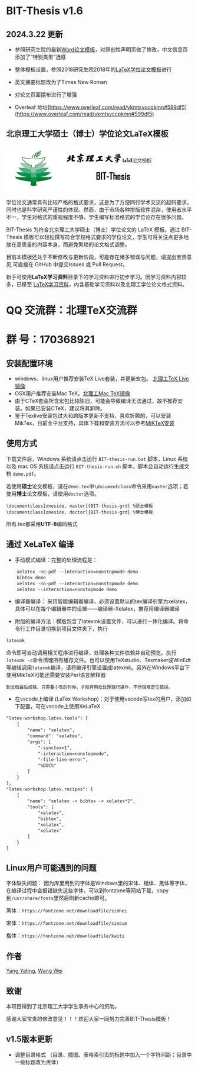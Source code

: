 
# BIT-Thesis v1.6

## 2024.3.22 更新

* 参照研究生院的最新[Word论文模板](https://grd.bit.edu.cn/xwgz/xwgz2/wjxz_xwgz/b119746.htm)，对原创性声明页做了修改，中文信息页添加了“特别类型”选框

* 整体模板设置，参照2018研究生院2018年的[LaTeX学位论文模板](https://grd.bit.edu.cn/xwgz/xwgz2/wjxz_xwgz/b117824.htm)进行

* 英文摘要标题改为了Times New Roman

* 对论文页面摆布进行了增强

* Overleaf 地址[https://www.overleaf.com/read/vkmtsvccpkmn#599df5](https://www.overleaf.com/read/vkmtsvccpkmn#599df5)

## 北京理工大学硕士（博士）学位论文LaTeX模板

![Beijing Institude of Technology](https://github.com/y-yating/image/raw/master/image-school/bit-thesis.png)

学位论文通常具有比较严格的格式要求，这是为了方便同行学术交流的起码要求，同时也是科学研究严谨性的体现。然而，由于市场各种排版软件混杂，使用者水平不一，学生对格式的重视程度不够，学生编写标准格式的学位论存在很多问题。

BIT-Thesis 为符合北京理工大学硕士（博士）学位论文的 LaTeX 模板。通过 BIT-Thesis 模板可以轻松撰写符合学校格式要求的学位论文，学生可将关注点更多地放在高质量的内容本身，而避免繁琐的论文格式调整。

目前本模板还处于不断修改与更新阶段，可能存在诸多错误与问题，请提出宝贵意见,可直接在 GitHub 中提交Issues 或 Pull Request。

新手可使用**LaTeX学习资料**目录下的学习资料进行初步学习。因学习资料内容较多，已移至 [LaTeX学习资料](https://github.com/BIT-thesis/LaTeX-materials)，内含基础学习资料以及北理工学位论文格式资料。

# QQ 交流群：北理TeX交流群
# 群   号：170368921

## 安装配置环境

*  windows、linux用户推荐安装TeX Live套装，并更新宏包。 [北理工TeX Live镜像](http://mirror.bit.edu.cn/CTAN/systems/texlive/Images/)
*  OSX用户推荐安装Mac TeX。[北理工Mac TeX镜像](http://mirror.bit.edu.cn/CTAN/systems/mac/mactex/)
*  由于CTeX套装所含宏包比较陈旧，可能会导致编译无法通过，故不推荐安装。如果已安装CTeX，建议将其卸除。
*  鉴于Texlive安装包过大和跨版本更新不支持，喜欢折腾的，可以安装MikTex，目前全平台支持，具体下载和安装方法可以参考[MiKTeX安装](https://miktex.org/)


## 使用方式

下载文件后，Windows 系统请点击运行 `BIT-thesis-run.bat` 脚本，Linux 系统以及 mac OS 系统请点击运行 `BIT-thesis-run.sh` 脚本。脚本会自动运行生成文档 `demo.pdf`。

若使用**硕士**论文模板，请在`demo.tex`中`\documentclass`命令采用`master`选项；若使用**博士**论文模板，请使用`doctor`选项。

```
\documentclass[oneside, master]{BIT-thesis-grd} %硕士模板 
\documentclass[oneside, doctor]{BIT-thesis-grd} %博士模板 
```

所有.tex都采用**UTF-8**编码格式


##  通过 XeLaTeX 编译


- 手动模式编译：完整的处理流程是：

```
    xelatex -no-pdf --interaction=nonstopmode demo
    bibtex demo
    xelatex -no-pdf --interaction=nonstopmode demo
    xelatex --interaction=nonstopmode demo
```
- 编译器编译：
采用智能编辑器编译，必须设置默认的tex编译引擎为xelatex，具体可以在每个编辑器中的设置——编译器-Xelatex，推荐用编译器编译

- 附加的编译方法：模版包含了latexmk设置文件，可以进行一体化编译。将命令行工作目录切换到项目文件夹下，执行
```bash
latexmk
```
命令即可自动调用相关程序进行编译，处理各种文件依赖并自动预览。执行`latexmk -c`命令清理所有缓存文件。也可以使用TeXstudio、Texmaker或WinEdt等编辑调用`latexmk`编译，请将编译引擎设置成latexmk。另外在Windows平台下使用MikTeX可能还需要安装Perl语言解释器

`到文档最后成稿，只需要小改的时候，才推荐用批处理就行操作，不然很难定位错误。`

- 在vscode上编译 (LaTex Workshop)：对于使用vscode写tex的用户，添加如下配置，可在vscode上使用XeLaTeX：

```
"latex-workshop.latex.tools": [
    {
        "name": "xelatex",
        "command": "xelatex",
        "args": [
            "-synctex=1",
            "-interaction=nonstopmode",
            "-file-line-error",
            "%DOC%"
        ]
    }
],
"latex-workshop.latex.recipes": [
    {
        "name": "xelatex -> bibtex -> xelatex*2",
        "tools": [
            "xelatex",
            "bibtex",
            "xelatex",
            "xelatex"
        ]
    }
]
```
## Linux用户可能遇到的问题

字体缺失问题： 因为库里用到的字体是Windows里的宋体、楷体、黑体等字体，在编译过程中会报错缺失这些字体，可以到fontzone等网站下载，copy到`/usr/share/fonts`里然后刷新cache即可。

黑体：`https://fontzone.net/downloadfile/simhei`

宋体：`https://fontzone.net/downloadfile/simsum`

楷体：`https://fontzone.net/downloadfile/kaiti`

## 作者

[Yang Yating](https://github.com/y-yating/), 
[Wang Wei](https://github.com/qiuzhu/)
##  致谢
本项目得到了北京理工大学学生事务中心的资助。

感谢大家宝贵的修改意见！！！欢迎大家一同努力完善BIT-Thesis模板！

## v1.5版本更新
- 调整目录格式
（目录、插图、表格索引页的标题中加入一个字符间距；目录中一级标题改为黑体）
